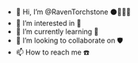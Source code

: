 - 👋 Hi, I’m @RavenTorchstone ⚫🦃🔥🗿
- 👀 I’m interested in 🗾
- 🌱 I’m currently learning 🐍
- 💞️ I’m looking to collaborate on 🛡️
- 📫 How to reach me ☎️

<!---
RavenTorchstone/RavenTorchstone is a ✨ special ✨ repository because its `README.md` (this file) appears on your GitHub profile.
You can click the Preview link to take a look at your changes.
--->
